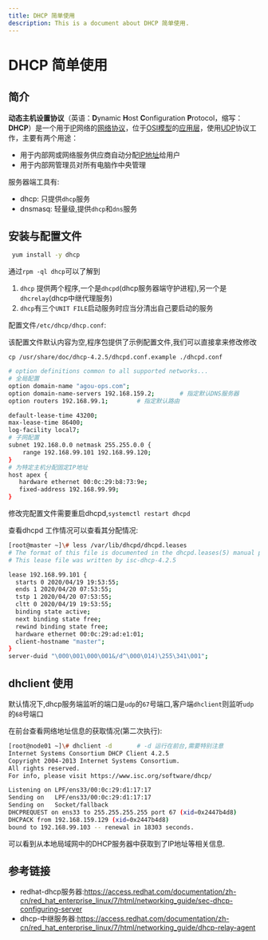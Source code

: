 ```yaml
---
title: DHCP 简单使用
description: This is a document about DHCP 简单使用.
---
```


# DHCP 简单使用 

## 简介

**动态主机设置协议**（英语：**D**ynamic **H**ost **C**onfiguration **P**rotocol，缩写：**DHCP**）是一个用于[IP](https://zh.wikipedia.org/wiki/网际协议)网络的[网络协议](https://zh.wikipedia.org/wiki/网络协议)，位于[OSI模型](https://zh.wikipedia.org/wiki/OSI模型)的[应用层](https://zh.wikipedia.org/wiki/应用层)，使用[UDP](https://zh.wikipedia.org/wiki/用户数据报协议)协议工作，主要有两个用途：

- 用于内部网或网络服务供应商自动分配[IP地址](https://zh.wikipedia.org/wiki/IP地址)给用户
- 用于内部网管理员对所有电脑作中央管理

服务器端工具有:

* dhcp: 只提供`dhcp`服务
* dnsmasq: 轻量级,提供`dhcp`和`dns`服务

## 安装与配置文件

```bash
 yum install -y dhcp
```

通过`rpm -ql dhcp`可以了解到

1. `dhcp` 提供两个程序,一个是`dhcpd`(dhcp服务器端守护进程),另一个是`dhcrelay`(dhcp中继代理服务)
2. `dhcp`有三个`UNIT FILE`启动服务时应当分清出自己要启动的服务

配置文件`/etc/dhcp/dhcp.conf`:

该配置文件默认内容为空,程序包提供了示例配置文件,我们可以直接拿来修改修改

`cp /usr/share/doc/dhcp-4.2.5/dhcpd.conf.example ./dhcpd.conf`

```bash
# option definitions common to all supported networks...
# 全局配置
option domain-name "agou-ops.com";
option domain-name-servers 192.168.159.2;		# 指定默认DNS服务器
option routers 192.168.99.1;		# 指定默认路由

default-lease-time 43200;
max-lease-time 86400;
log-facility local7;
# 子网配置
subnet 192.168.0.0 netmask 255.255.0.0 {
    range 192.168.99.101 192.168.99.120;
}
# 为特定主机分配固定IP地址
host apex {
   hardware ethernet 00:0c:29:b8:73:9e;
   fixed-address 192.168.99.99;
}
```

修改完配置文件需要重启dhcpd,`systemctl restart dhcpd`

查看dhcpd 工作情况可以查看其分配情况:

```bash
[root@master ~]\# less /var/lib/dhcpd/dhcpd.leases
# The format of this file is documented in the dhcpd.leases(5) manual page.
# This lease file was written by isc-dhcp-4.2.5

lease 192.168.99.101 {
  starts 0 2020/04/19 19:53:55;
  ends 1 2020/04/20 07:53:55;
  tstp 1 2020/04/20 07:53:55;
  cltt 0 2020/04/19 19:53:55;
  binding state active;
  next binding state free;
  rewind binding state free;
  hardware ethernet 00:0c:29:ad:e1:01;
  client-hostname "master";
}
server-duid "\000\001\000\001&/d^\000\014)\255\341\001";
```

## dhclient 使用

默认情况下,dhcp服务端监听的端口是`udp`的`67`号端口,客户端`dhclient`则监听`udp`的`68`号端口

在前台查看网络地址信息的获取情况(第二次执行):

```bash
[root@node01 ~]\# dhclient -d		# -d 运行在前台,需要特别注意
Internet Systems Consortium DHCP Client 4.2.5
Copyright 2004-2013 Internet Systems Consortium.
All rights reserved.
For info, please visit https://www.isc.org/software/dhcp/

Listening on LPF/ens33/00:0c:29:d1:17:17
Sending on   LPF/ens33/00:0c:29:d1:17:17
Sending on   Socket/fallback
DHCPREQUEST on ens33 to 255.255.255.255 port 67 (xid=0x2447b4d8)
DHCPACK from 192.168.159.129 (xid=0x2447b4d8)
bound to 192.168.99.103 -- renewal in 18303 seconds.
```

可以看到从本地局域网中的DHCP服务器中获取到了IP地址等相关信息.

## 参考链接

* redhat-dhcp服务器:https://access.redhat.com/documentation/zh-cn/red_hat_enterprise_linux/7/html/networking_guide/sec-dhcp-configuring-server
* dhcp-中继服务器:https://access.redhat.com/documentation/zh-cn/red_hat_enterprise_linux/7/html/networking_guide/dhcp-relay-agent